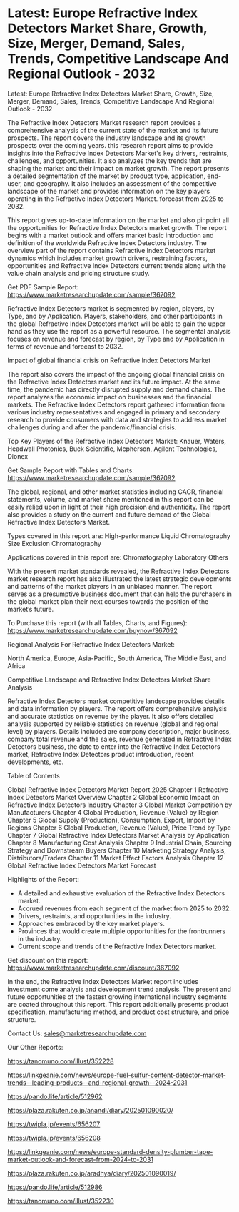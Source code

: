 # Latest: Europe Refractive Index Detectors Market Share, Growth, Size, Merger, Demand, Sales, Trends, Competitive Landscape And Regional Outlook - 2032

Latest: Europe Refractive Index Detectors Market Share, Growth, Size, Merger, Demand, Sales, Trends, Competitive Landscape And Regional Outlook - 2032

The Refractive Index Detectors Market research report provides a comprehensive analysis of the current state of the market and its future prospects. The report covers the industry landscape and its growth prospects over the coming years. this research report aims to provide insights into the Refractive Index Detectors Market's key drivers, restraints, challenges, and opportunities. It also analyzes the key trends that are shaping the market and their impact on market growth. The report presents a detailed segmentation of the market by product type, application, end-user, and geography. It also includes an assessment of the competitive landscape of the market and provides information on the key players operating in the Refractive Index Detectors Market. forecast from 2025 to 2032.

This report gives up-to-date information on the market and also pinpoint all the opportunities for Refractive Index Detectors market growth. The report begins with a market outlook and offers market basic introduction and definition of the worldwide Refractive Index Detectors industry. The overview part of the report contains Refractive Index Detectors market dynamics which includes market growth drivers, restraining factors, opportunities and Refractive Index Detectors current trends along with the value chain analysis and pricing structure study.

Get PDF Sample Report: https://www.marketresearchupdate.com/sample/367092

Refractive Index Detectors market is segmented by region, players, by Type, and by Application. Players, stakeholders, and other participants in the global Refractive Index Detectors market will be able to gain the upper hand as they use the report as a powerful resource. The segmental analysis focuses on revenue and forecast by region, by Type and by Application in terms of revenue and forecast to 2032.

Impact of global financial crisis on Refractive Index Detectors Market

The report also covers the impact of the ongoing global financial crisis on the Refractive Index Detectors market and its future impact. At the same time, the pandemic has directly disrupted supply and demand chains. The report analyzes the economic impact on businesses and the financial markets. The Refractive Index Detectors report gathered information from various industry representatives and engaged in primary and secondary research to provide consumers with data and strategies to address market challenges during and after the pandemic/financial crisis.

Top Key Players of the Refractive Index Detectors Market:
Knauer, Waters, Headwall Photonics, Buck Scientific, Mcpherson, Agilent Technologies, Dionex


Get Sample Report with Tables and Charts: https://www.marketresearchupdate.com/sample/367092

The global, regional, and other market statistics including CAGR, financial statements, volume, and market share mentioned in this report can be easily relied upon in light of their high precision and authenticity. The report also provides a study on the current and future demand of the Global Refractive Index Detectors Market.

Types covered in this report are:
High-performance Liquid Chromatography
Size Exclusion Chromatography


Applications covered in this report are:
Chromatography
Laboratory
Others


With the present market standards revealed, the Refractive Index Detectors market research report has also illustrated the latest strategic developments and patterns of the market players in an unbiased manner. The report serves as a presumptive business document that can help the purchasers in the global market plan their next courses towards the position of the market’s future.

To Purchase this report (with all Tables, Charts, and Figures): https://www.marketresearchupdate.com/buynow/367092

Regional Analysis For Refractive Index Detectors Market:

North America, Europe, Asia-Pacific, South America, The Middle East, and Africa

Competitive Landscape and Refractive Index Detectors Market Share Analysis

Refractive Index Detectors market competitive landscape provides details and data information by players. The report offers comprehensive analysis and accurate statistics on revenue by the player. It also offers detailed analysis supported by reliable statistics on revenue (global and regional level) by players. Details included are company description, major business, company total revenue and the sales, revenue generated in Refractive Index Detectors business, the date to enter into the Refractive Index Detectors market, Refractive Index Detectors product introduction, recent developments, etc.

Table of Contents

Global Refractive Index Detectors Market Report 2025
Chapter 1 Refractive Index Detectors Market Overview
Chapter 2 Global Economic Impact on Refractive Index Detectors Industry
Chapter 3 Global Market Competition by Manufacturers
Chapter 4 Global Production, Revenue (Value) by Region
Chapter 5 Global Supply (Production), Consumption, Export, Import by Regions
Chapter 6 Global Production, Revenue (Value), Price Trend by Type
Chapter 7 Global Refractive Index Detectors Market Analysis by Application
Chapter 8 Manufacturing Cost Analysis
Chapter 9 Industrial Chain, Sourcing Strategy and Downstream Buyers
Chapter 10 Marketing Strategy Analysis, Distributors/Traders
Chapter 11 Market Effect Factors Analysis
Chapter 12 Global Refractive Index Detectors Market Forecast

Highlights of the Report:

- A detailed and exhaustive evaluation of the Refractive Index Detectors market.
- Accrued revenues from each segment of the market from 2025 to 2032.
- Drivers, restraints, and opportunities in the industry.
- Approaches embraced by the key market players.
- Provinces that would create multiple opportunities for the frontrunners in the industry.
- Current scope and trends of the Refractive Index Detectors market.

Get discount on this report: https://www.marketresearchupdate.com/discount/367092

In the end, the Refractive Index Detectors Market report includes investment come analysis and development trend analysis. The present and future opportunities of the fastest growing international industry segments are coated throughout this report. This report additionally presents product specification, manufacturing method, and product cost structure, and price structure.

Contact Us:
sales@marketresearchupdate.com

Our Other Reports:

https://tanomuno.com/illust/352228

https://linkgeanie.com/news/europe-fuel-sulfur-content-detector-market-trends--leading-products--and-regional-growth--2024-2031

https://pando.life/article/512962

https://plaza.rakuten.co.jp/anandi/diary/202501090020/

https://twipla.jp/events/656207

https://twipla.jp/events/656208

https://linkgeanie.com/news/europe-standard-density-plumber-tape-market-outlook-and-forecast-from-2024-to-2031

https://plaza.rakuten.co.jp/aradhya/diary/202501090019/

https://pando.life/article/512986

https://tanomuno.com/illust/352230
